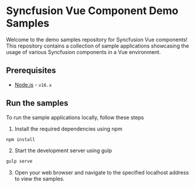 # Syncfusion Vue Component Demo Samples

Welcome to the demo samples repository for Syncfusion Vue components! This repository contains a collection of sample applications showcasing the usage of various Syncfusion components in a Vue environment.

## Prerequisites

- [Node.js](https://nodejs.org/en) -  `v16.x`

## Run the samples

To run the sample applications locally, follow these steps

1. Install the required dependencies using npm

```bash
npm install
```

2. Start the development server using gulp

```bash
gulp serve
```

3. Open your web browser and navigate to the specified localhost address to view the samples.
